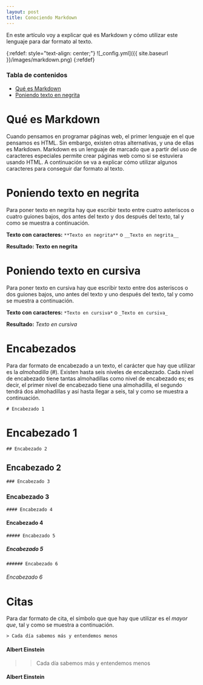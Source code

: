 ```yaml
---
layout: post
title: Conociendo Markdown
---
```


En este artículo voy a explicar qué es Markdown y cómo utilizar este lenguaje para dar formato al texto.

{:refdef: style="text-align: center;"}
![_config.yml]({{ site.baseurl }}/images/markdown.png)
{:refdef}

### Tabla de contenidos
- [Qué es Markdown](#qué-es-markdown)
- [Poniendo texto en negrita](#poniendo-texto-en-negrita)

# Qué es Markdown
Cuando pensamos en programar páginas web, el primer lenguaje en el que pensamos es HTML. Sin embargo, existen otras alternativas, y una de ellas es Markdown. Markdown es un lenguaje de marcado que a partir del uso de caracteres especiales permite crear páginas web como si se estuviera usando HTML. A continuación se va a explicar cómo utilizar algunos caracteres para conseguir dar formato al texto.

# Poniendo texto en negrita
Para poner texto en negrita hay que escribir texto entre cuatro asteriscos o cuatro guiones bajos, dos antes del texto y dos después del texto, tal y como se muestra a continuación.

**Texto con caracteres:** `**Texto en negrita**` o `__Texto en negrita__`

**Resultado:** **Texto en negrita**

# Poniendo texto en cursiva
Para poner texto en cursiva hay que escribir texto entre dos asteriscos o dos guiones bajos, uno antes del texto y uno después del texto, tal y como se muestra a continuación.

**Texto con caracteres:** `*Texto en cursiva*` o `_Texto en cursiva_`

**Resultado:** *Texto en cursiva*

# Encabezados
Para dar formato de encabezado a un texto, el carácter que hay que utilizar es la _almohadilla_ (#). Existen hasta seis niveles de encabezado. Cada nivel de encabezado tiene tantas almohadillas como nivel de encabezado es; es decir, el primer nivel de encabezado tiene una almohadilla, el segundo tendrá dos almohadillas y así hasta llegar a seis, tal y como se muestra a continuación.

`# Encabezado 1`

# Encabezado 1

`## Encabezado 2`

## Encabezado 2

`### Encabezado 3`

### Encabezado 3

`#### Encabezado 4`

#### Encabezado 4

`##### Encabezado 5`

##### Encabezado 5

`###### Encabezado 6`

###### Encabezado 6

# Citas
Para dar formato de cita, el símbolo que que hay que utilizar es el _mayor que_, tal y como se muestra a continuación.

`> Cada día sabemos más y entendemos menos`

#### Albert Einstein

>> Cada día sabemos más y entendemos menos

#### Albert Einstein
